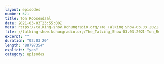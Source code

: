 ```yaml
---
layout: episodes
number: 571
title: Ton Roosendaal
date: 2021-03-03T23:55:00Z
meta: https://talking-show.kchungradio.org/The_Talking_Show-03.03.2021-Ton_Roosendaal.mp3
file: //talking-show.kchungradio.org/The_Talking_Show-03.03.2021-Ton_Roosendaal.mp3 
excerpt: ""
duration: "02:03:20"
length: "88797354"
explicit: "yes"
category: episodes
---
```

